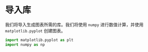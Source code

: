 # 导入库

我们将导入生成图表所需的库。我们将使用 `numpy` 进行数值计算，并使用 `matplotlib.pyplot` 创建图表。

```python
import matplotlib.pyplot as plt
import numpy as np
```
